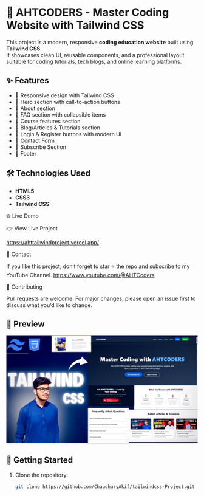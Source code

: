 # 🚀 AHTCODERS - Master Coding Website with Tailwind CSS

This project is a modern, responsive **coding education website** built using **Tailwind CSS**.  
It showcases clean UI, reusable components, and a professional layout suitable for coding tutorials, tech blogs, and online learning platforms.

## ✨ Features
- 🔹 Responsive design with Tailwind CSS
- 🔹 Hero section with call-to-action buttons
- 🔹 About section
- 🔹 FAQ section with collapsible items
- 🔹 Course features section
- 🔹 Blog/Articles & Tutorials section
- 🔹 Login & Register buttons with modern UI
- 🔹 Contact Form
- 🔹 Subscribe Section
- 🔹 Footer

## 🛠️ Technologies Used
- **HTML5**
- **CSS3**
- **Tailwind CSS**

🌐 Live Demo

👉 View Live Project

https://ahttailwindproject.vercel.app/

📩 Contact

If you like this project, don’t forget to star ⭐ the repo and subscribe to my YouTube Channel.
https://www.youtube.com/@AHTCoders

📢 Contributing

Pull requests are welcome. For major changes, please open an issue first to discuss what you’d like to change.


## 📸 Preview
![Preview Screenshot](./main.jpeg)

## 🚀 Getting Started
1. Clone the repository:
   ```bash
   git clone https://github.com/ChaudharyAkif/tailwindcss-Project.git

